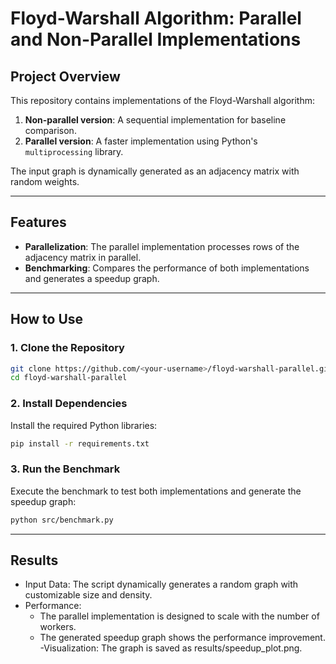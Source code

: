 # Floyd-Warshall Algorithm: Parallel and Non-Parallel Implementations

## Project Overview
This repository contains implementations of the Floyd-Warshall algorithm:
1. **Non-parallel version**: A sequential implementation for baseline comparison.
2. **Parallel version**: A faster implementation using Python's `multiprocessing` library.

The input graph is dynamically generated as an adjacency matrix with random weights.

---

## Features
- **Parallelization**: The parallel implementation processes rows of the adjacency matrix in parallel.
- **Benchmarking**: Compares the performance of both implementations and generates a speedup graph.

---

## How to Use

### 1. Clone the Repository
```bash
git clone https://github.com/<your-username>/floyd-warshall-parallel.git
cd floyd-warshall-parallel
```

### 2. Install Dependencies
Install the required Python libraries:

```bash
pip install -r requirements.txt
```

### 3. Run the Benchmark
Execute the benchmark to test both implementations and generate the speedup graph:

```bash
python src/benchmark.py
```

---

## Results
- Input Data: The script dynamically generates a random graph with customizable size and density.
- Performance:
  - The parallel implementation is designed to scale with the number of workers.
  - The generated speedup graph shows the performance improvement.
-Visualization: The graph is saved as results/speedup_plot.png.
